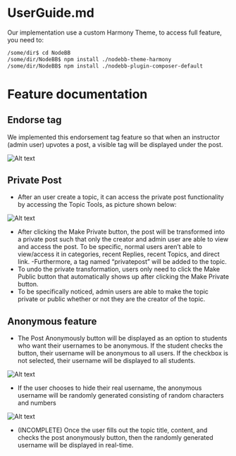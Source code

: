 # UserGuide.md

Our implementation use a custom Harmony Theme, to access full feature, you need to:
```bash
/some/dir$ cd NodeBB
/some/dir/NodeBB$ npm install ./nodebb-theme-harmony
/some/dir/NodeBB$ npm install ./nodebb-plugin-composer-default
```
# Feature documentation

## Endorse tag

We implemented this endorsement tag feature so that when an instructor (admin user) upvotes a post, a visible tag will be displayed under the post.

![Alt text](https://drive.google.com/uc?id=1voISPy8BOMs5vZEtcXF3931LYYeBue11)
## Private Post

- After an user create a topic, it can access the private post functionality by accessing the Topic Tools, as picture shown below:

![Alt text](https://drive.google.com/uc?id=1P9TU32CCjrC_EWaxGHomP0rz84Cafdwo)

- After clicking the Make Private button, the post will be transformed into a private post such that only the creator and admin user are able to view and access the post. To be specific, normal users aren’t able to view/access it in categories, recent Replies, recent Topics, and direct link.
  -Furthermore, a tag named “privatepost” will be added to the topic.
- To undo the private transformation, users only need to click the Make Public button that automatically shows up after clicking the Make Private button. 
- To be specifically noticed, admin users are able to make the topic private or public whether or not they are the creator of the topic.

## Anonymous feature

- The Post Anonymously button will be displayed as an option to students who want their usernames to be anonymous. If the student checks the button, their username will be anonymous to all users. If the checkbox is not selected, their username will be displayed to all students.
  
![Alt text](https://drive.google.com/uc?id=1oI7YR5JE26N0nFP6K7a1AKY35SL3y7EF)

- If the user chooses to hide their real username, the anonymous username will be randomly generated consisting of random characters and numbers
  
![Alt text](https://drive.google.com/uc?id=1AxVkQiSK8Z1FxcxJVTcS6qgjMVbtWidT)

- (INCOMPLETE) Once the user fills out the topic title, content, and checks the post anonymously button, then the randomly generated username will be displayed in real-time. 
